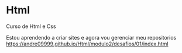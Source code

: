 # Html
 Curso de Html e Css


Estou aprendendo a criar sites e agora vou gerenciar meu repositorios
https://andre09999.github.io/Html/modulo2/desafios/01/index.html
